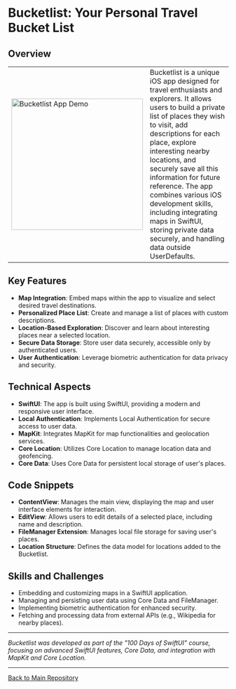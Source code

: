 # Bucketlist: Your Personal Travel Bucket List

## Overview
<table>
  <tr>
    <td>
      <img src="https://github.com/penguin-waddle/Bucketlist/assets/123434744/f926a07e-1b0a-40bb-952f-b015220531bd" alt="Bucketlist App Demo" width="300" />
    </td>
    <td>
      Bucketlist is a unique iOS app designed for travel enthusiasts and explorers. It allows users to build a private list of places they wish to visit, add descriptions for each place, explore interesting nearby locations, and securely save all this information for future reference. The app combines various iOS development skills, including integrating maps in SwiftUI, storing private data securely, and handling data outside UserDefaults.
    </td>
  </tr>
</table>

## Key Features
- **Map Integration**: Embed maps within the app to visualize and select desired travel destinations.
- **Personalized Place List**: Create and manage a list of places with custom descriptions.
- **Location-Based Exploration**: Discover and learn about interesting places near a selected location.
- **Secure Data Storage**: Store user data securely, accessible only by authenticated users.
- **User Authentication**: Leverage biometric authentication for data privacy and security.

## Technical Aspects
- **SwiftUI**: The app is built using SwiftUI, providing a modern and responsive user interface.
- **Local Authentication**: Implements Local Authentication for secure access to user data.
- **MapKit**: Integrates MapKit for map functionalities and geolocation services.
- **Core Location**: Utilizes Core Location to manage location data and geofencing.
- **Core Data**: Uses Core Data for persistent local storage of user's places.

## Code Snippets
- **ContentView**: Manages the main view, displaying the map and user interface elements for interaction.
- **EditView**: Allows users to edit details of a selected place, including name and description.
- **FileManager Extension**: Manages local file storage for saving user's places.
- **Location Structure**: Defines the data model for locations added to the Bucketlist.

## Skills and Challenges
- Embedding and customizing maps in a SwiftUI application.
- Managing and persisting user data using Core Data and FileManager.
- Implementing biometric authentication for enhanced security.
- Fetching and processing data from external APIs (e.g., Wikipedia for nearby places).

---

*Bucketlist was developed as part of the "100 Days of SwiftUI" course, focusing on advanced SwiftUI features, Core Data, and integration with MapKit and Core Location.*

---

[Back to Main Repository](https://github.com/penguin-waddle/100-Days-of-SwiftUI)
